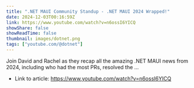 ```yaml
---
title: ".NET MAUI Community Standup - .NET MAUI 2024 Wrapped!"
date: 2024-12-03T00:16:59Z
link: https://www.youtube.com/watch?v=n6ossI6YICQ
showShare: false
showReadTime: false
thumbnail: images/dotnet.png
tags: ["youtube.com/@dotnet"]
---
```

Join David and Rachel as they recap all the amazing .NET MAUI news from 2024, including who had the most PRs, resolved the ...

- Link to article: https://www.youtube.com/watch?v=n6ossI6YICQ